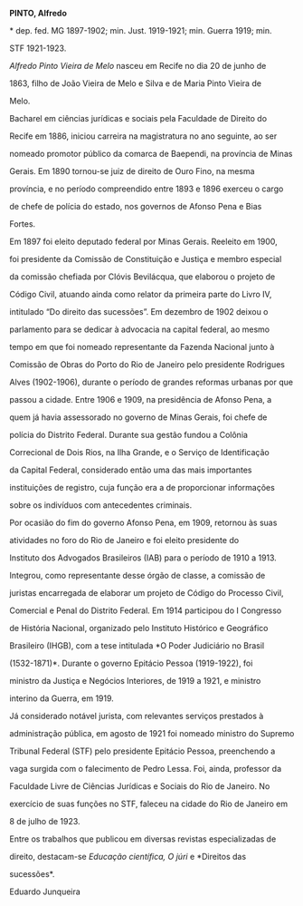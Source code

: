 **PINTO, Alfredo**



\* dep. fed. MG 1897-1902; min. Just. 1919-1921; min. Guerra 1919; min.

STF 1921-1923.



*Alfredo Pinto Vieira de Melo* nasceu em Recife no dia 20 de junho de

1863, filho de João Vieira de Melo e Silva e de Maria Pinto Vieira de

Melo.



Bacharel em ciências jurídicas e sociais pela Faculdade de Direito do

Recife em 1886, iniciou carreira na magistratura no ano seguinte, ao ser

nomeado promotor público da comarca de Baependi, na província de Minas

Gerais. Em 1890 tornou-se juiz de direito de Ouro Fino, na mesma

província, e no período compreendido entre 1893 e 1896 exerceu o cargo

de chefe de polícia do estado, nos governos de Afonso Pena e Bias

Fortes.



Em 1897 foi eleito deputado federal por Minas Gerais. Reeleito em 1900,

foi presidente da Comissão de Constituição e Justiça e membro especial

da comissão chefiada por Clóvis Bevilácqua, que elaborou o projeto de

Código Civil, atuando ainda como relator da primeira parte do Livro IV,

intitulado “Do direito das sucessões”. Em dezembro de 1902 deixou o

parlamento para se dedicar à advocacia na capital federal, ao mesmo

tempo em que foi nomeado representante da Fazenda Nacional junto à

Comissão de Obras do Porto do Rio de Janeiro pelo presidente Rodrigues

Alves (1902-1906), durante o período de grandes reformas urbanas por que

passou a cidade. Entre 1906 e 1909, na presidência de Afonso Pena, a

quem já havia assessorado no governo de Minas Gerais, foi chefe de

polícia do Distrito Federal. Durante sua gestão fundou a Colônia

Correcional de Dois Rios, na Ilha Grande, e o Serviço de Identificação

da Capital Federal, considerado então uma das mais importantes

instituições de registro, cuja função era a de proporcionar informações

sobre os indivíduos com antecedentes criminais.



Por ocasião do fim do governo Afonso Pena, em 1909, retornou às suas

atividades no foro do Rio de Janeiro e foi eleito presidente do

Instituto dos Advogados Brasileiros (IAB) para o período de 1910 a 1913.

Integrou, como representante desse órgão de classe, a comissão de

juristas encarregada de elaborar um projeto de Código do Processo Civil,

Comercial e Penal do Distrito Federal. Em 1914 participou do I Congresso

de História Nacional, organizado pelo Instituto Histórico e Geográfico

Brasileiro (IHGB), com a tese intitulada *O Poder Judiciário no Brasil

(1532-1871)*. Durante o governo Epitácio Pessoa (1919-1922), foi

ministro da Justiça e Negócios Interiores, de 1919 a 1921, e ministro

interino da Guerra, em 1919.



Já considerado notável jurista, com relevantes serviços prestados à

administração pública, em agosto de 1921 foi nomeado ministro do Supremo

Tribunal Federal (STF) pelo presidente Epitácio Pessoa, preenchendo a

vaga surgida com o falecimento de Pedro Lessa. Foi, ainda, professor da

Faculdade Livre de Ciências Jurídicas e Sociais do Rio de Janeiro. No

exercício de suas funções no STF, faleceu na cidade do Rio de Janeiro em

8 de julho de 1923.



Entre os trabalhos que publicou em diversas revistas especializadas de

direito, destacam-se *Educação científica, O júri* e *Direitos das

sucessões*.



Eduardo Junqueira



